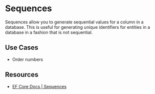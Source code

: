 # Sequences

Sequences allow you to generate sequential values for a column in a database. This is useful for generating unique identifiers for entities in a database in a fashion that is not sequential.

## Use Cases

- Order numbers

## Resources

- [EF Core Docs | Sequences](https://learn.microsoft.com/en-us/ef/core/modeling/sequences)
